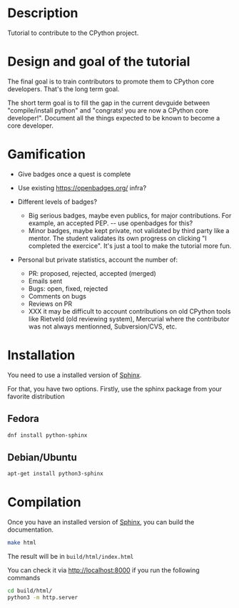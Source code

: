 # Description

Tutorial to contribute to the CPython project.

# Design and goal of the tutorial

The final goal is to train contributors to promote them to CPython core
developers. That's the long term goal.

The short term goal is to fill the gap in the current devguide between
"compile/install python" and "congrats! you are now a CPython core developer!".
Document all the things expected to be known to become a core developer.

# Gamification

* Give badges once a quest is complete
* Use existing https://openbadges.org/ infra?
* Different levels of badges?

  * Big serious badges, maybe even publics, for major contributions.
    For example, an accepted PEP. -- use openbadges for this?
  * Minor badges, maybe kept private, not validated by third party like a
    mentor. The student validates its own progress on clicking "I completed the
    exercice". It's just a tool to make the tutorial more fun.

* Personal but private statistics, account the number of:

  * PR: proposed, rejected, accepted (merged)
  * Emails sent
  * Bugs: open, fixed, rejected
  * Comments on bugs
  * Reviews on PR
  * XXX it may be difficult to account contributions on old CPython tools
   like Rietveld (old reviewing system), Mercurial where the contributor
   was not always mentionned, Subversion/CVS, etc.

# Installation

You need to use a installed version of [Sphinx](http://www.sphinx-doc.org/en/stable/).

For that, you have two options. Firstly, use the sphinx package from your favorite distribution

## Fedora

```bash
dnf install python-sphinx
```

## Debian/Ubuntu

```bash
apt-get install python3-sphinx
```


# Compilation

Once you have an installed version of [Sphinx](http://www.sphinx-doc.org/en/stable/), you can build the documentation.

```bash
make html
```

The result will be in `build/html/index.html`

You can check it via [http://localhost:8000](http://localhost:8000) if you run the following commands

```bash
cd build/html/
python3 -m http.server
```
